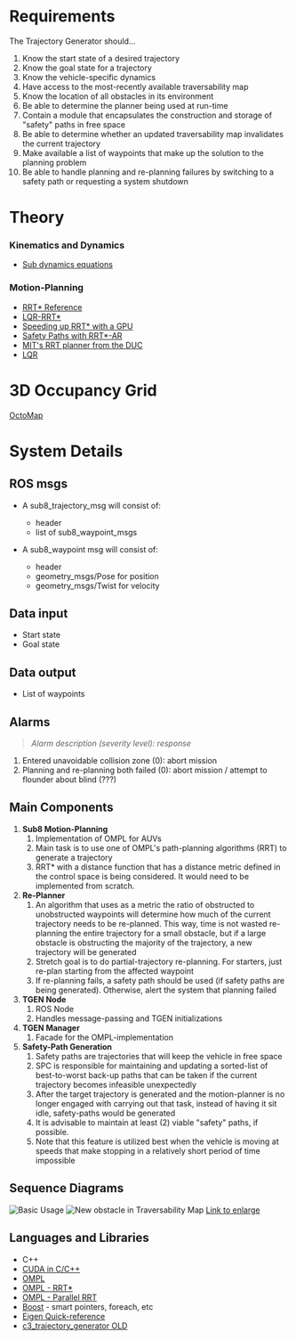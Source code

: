 # Requirements #

The Trajectory Generator should...

1. Know the start state of a desired trajectory
2. Know the goal state for a trajectory
3. Know the vehicle-specific dynamics
4. Have access to the most-recently available traversability map
5. Know the location of all obstacles in its environment
6. Be able to determine the planner being used at run-time
7. Contain a module that encapsulates the construction and storage of "safety" paths in free space 
8. Be able to determine whether an updated traversability map invalidates the current trajectory
9. Make available a list of waypoints that make up the solution to the planning problem
10. Be able to handle planning and re-planning failures by switching to a safety path or requesting a system shutdown

# Theory #

### Kinematics and Dynamics ###
* [Sub dynamics equations](http://ssl.mit.edu/spheres/library/ASS2011_11-033_spheres.pdf)

### Motion-Planning ###
* [RRT* Reference](http://ijr.sagepub.com/content/30/7/846.full.pdf)
* [LQR-RRT*](http://lis.csail.mit.edu/pubs/perez-icra12.pdf)
* [Speeding up RRT* with a GPU](http://sertac.scripts.mit.edu/web/wp-content/papercite-data/pdf/bialkowski.karaman.ea-iros11.pdf)
* [Safety Paths with RRT*-AR](https://www.ri.cmu.edu/pub_files/2013/5/RRTS_AR.pdf)
* [MIT's RRT planner from the DUC](http://acl.mit.edu/papers/KuwataTCST09.pdf)
* [LQR](http://ocw.mit.edu/courses/mechanical-engineering/2-154-maneuvering-and-control-of-surface-and-underwater-vehicles-13-49-fall-2004/lecture-notes/lec19.pdf)

# 3D Occupancy Grid
[OctoMap](http://www2.informatik.uni-freiburg.de/~hornunga/pub/hornung13auro.pdf)

# System Details #

## ROS msgs 
* A sub8_trajectory_msg will consist of: 
    * header 
    * list of sub8_waypoint_msgs

* A sub8_waypoint msg will consist of:
    * header 
    * geometry_msgs/Pose for position
    * geometry_msgs/Twist for velocity 

## Data input  ##
* Start state
* Goal state

## Data output
* List of waypoints

## Alarms

> _Alarm description (severity level): response_

1. Entered unavoidable collision zone (0): abort mission
1. Planning and re-planning both failed (0): abort mission / attempt to flounder about blind (???)

## Main Components ##
1. **Sub8 Motion-Planning**
    1. Implementation of OMPL for AUVs
    1. Main task is to use one of OMPL's path-planning algorithms (RRT) to generate a trajectory
    1. RRT* with a distance function that has a distance metric defined in the control space is being considered. It would need to be implemented from scratch. 
1. **Re-Planner**
    1. An algorithm that uses as a metric the ratio of obstructed to unobstructed waypoints will determine how much of the current trajectory needs to be re-planned. This way, time is not wasted re-planning the entire trajectory for a small obstacle, but if a large obstacle is obstructing the majority of the trajectory, a new trajectory will be generated
    1. Stretch goal is to do partial-trajectory re-planning. For starters, just re-plan starting from the affected waypoint
    1. If re-planning fails, a safety path should be used (if safety paths are being generated). Otherwise, alert the system that planning failed
1. **TGEN Node**
    1. ROS Node
    1. Handles message-passing and TGEN initializations
1. **TGEN Manager**
    1. Facade for the OMPL-implementation
1. **Safety-Path Generation**
    1. Safety paths are trajectories that will keep the vehicle in free space 
    1. SPC is responsible for maintaining and updating a sorted-list of best-to-worst back-up paths that can be taken if the current trajectory becomes infeasible unexpectedly
    1. After the target trajectory is generated and the motion-planner is no longer engaged with carrying out that task, instead of having it sit idle, safety-paths would be generated
    1. It is advisable to maintain at least (2) viable "safety" paths, if possible.
    1. Note that this feature is utilized best when the vehicle is moving at speeds that make stopping in a relatively short period of time impossible

## Sequence Diagrams 

![Basic Usage](http://imgur.com/U5gxEO3.png)
![New obstacle in Traversability Map](http://imgur.com/chpn1cL.png)
[Link to enlarge](http://imgur.com/chpn1cL.png)

## Languages and Libraries ##
* C++
* [CUDA in C/C++](https://developer.nvidia.com/how-to-cuda-c-cpp)
* [OMPL](http://ompl.kavrakilab.org/)
* [OMPL - RRT*](ompl.kavrakilab.org/classompl_1_1geometric_1_1RRTstar.html)
* [OMPL - Parallel RRT](http://ompl.kavrakilab.org/classompl_1_1geometric_1_1pRRT.html)
* [Boost](http://stackoverflow.com/questions/8851670/relevant-boost-features-vs-c11) - smart pointers, foreach, etc 
* [Eigen Quick-reference](http://eigen.tuxfamily.org/dox/AsciiQuickReference.txt)
* [c3_trajectory_generator OLD](https://github.com/uf-mil/software-common/tree/master/c3_trajectory_generator)